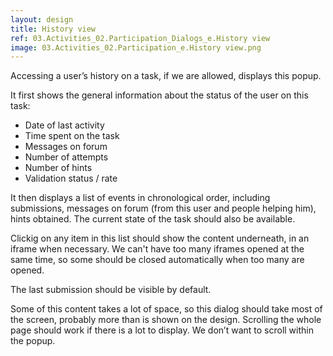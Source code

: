 ```yaml
---
layout: design
title: History view
ref: 03.Activities_02.Participation_Dialogs_e.History view
image: 03.Activities_02.Participation_e.History view.png
---
```


Accessing a user’s history on a task, if we are allowed, displays this popup.

It first shows the general information about the status of the user on this task:
- Date of last activity
- Time spent on the task
- Messages on forum
- Number of attempts
- Number of hints
- Validation status / rate

It then displays a list of events in chronological order, including submissions, messages on forum (from this user and people helping him), hints obtained. The current state of the task should also be available.

Clickig on any item in this list should show the content underneath, in an iframe when necessary. We can't have too many iframes opened at the same time, so some should be closed automatically when too many are opened.

The last submission should be visible by default.

Some of this content takes a lot of space, so this dialog should take most of the screen, probably more than is shown on the design. Scrolling the whole page should work if there is a lot to display. We don’t want to scroll within the popup.

